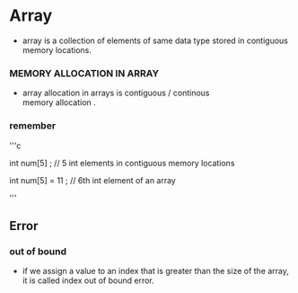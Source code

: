 # Array
- array is a collection of elements of same data type stored in contiguous memory locations.

### MEMORY ALLOCATION IN ARRAY
- array allocation in arrays  is contiguous / continous  
  memory allocation .   

### remember

'''c

int num[5] ;   // 5 int elements in contiguous memory locations

int num[5] = 11 ;   // 6th int element of an array

'''
## Error

### out of bound  
- if we assign  a value to an index that is greater than the size of the array, it is called index out of bound error.
